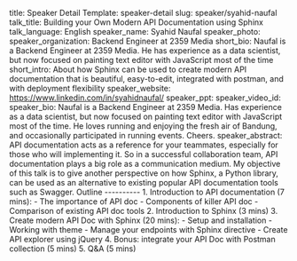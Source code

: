 title: Speaker Detail
Template: speaker-detail
slug: speaker/syahid-naufal
talk_title: Building your Own Modern API Documentation using Sphinx
talk_language: English
speaker_name: Syahid Naufal
speaker_photo: 
speaker_organization: Backend Engineer at 2359 Media
short_bio: Naufal is a Backend Engineer at 2359 Media. He has experience as a data scientist, but now focused on painting text editor with JavaScript most of the time
short_intro: About how Sphinx can be used to create modern API documentation that is beautiful, easy-to-edit, integrated with postman, and with deployment flexibility
speaker_website: https://www.linkedin.com/in/syahidnaufal/
speaker_ppt: 
speaker_video_id: 
speaker_bio: Naufal is a Backend Engineer at 2359 Media. Has experience as a data scientist, but now focused on painting text editor with JavaScript most of the time. He loves running and enjoying the fresh air of Bandung, and occasionally participated in running events. Cheers.
speaker_abstract: API documentation acts as a reference for your teammates, especially for those who will implementing it. So in a successful collaboration team, API documentation plays a big role as a communication medium.
	My objective of this talk is to give another perspective on how Sphinx, a Python library, can be used as an alternative to existing popular API documentation tools such as Swagger.
	Outline
	----------
	1. Introduction to API documentation (7 mins):
		- The importance of API doc
		- Components of killer API doc
		- Comparison of existing API doc tools
	2. Introduction to Sphinx (3 mins)
	3. Create modern API Doc with Sphinx (20 mins):
		- Setup and installation
		- Working with theme
		- Manage your endpoints with Sphinx directive
		- Create API explorer using jQuery
	4. Bonus: integrate your API Doc with Postman collection (5 mins)
	5. Q&A (5 mins)

